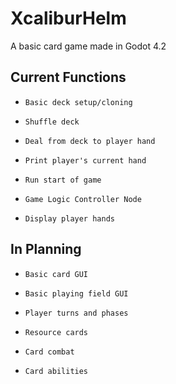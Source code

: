 # XcaliburHelm
A basic card game made in Godot 4.2

## Current Functions
-     Basic deck setup/cloning
-     Shuffle deck
-     Deal from deck to player hand
-     Print player's current hand
-     Run start of game
-     Game Logic Controller Node
-     Display player hands



## In Planning
-     Basic card GUI
-     Basic playing field GUI
-     Player turns and phases
-     Resource cards
-     Card combat
-     Card abilities
